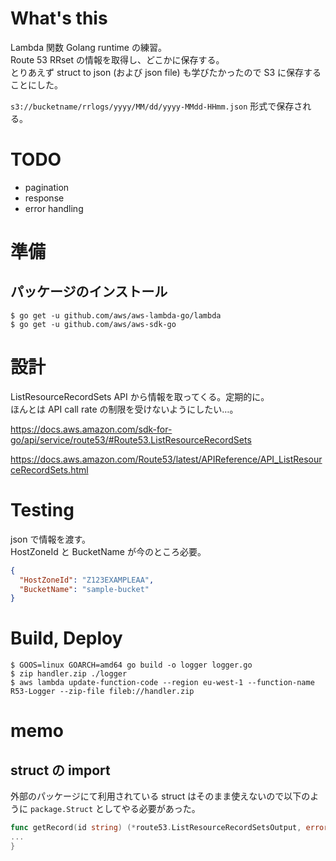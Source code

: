 # What's this
Lambda 関数 Golang runtime の練習。  
Route 53 RRset の情報を取得し、どこかに保存する。  
とりあえず struct to json (および json file) も学びたかったので S3 に保存することにした。

`s3://bucketname/rrlogs/yyyy/MM/dd/yyyy-MMdd-HHmm.json` 形式で保存される。

# TODO
- pagination
- response
- error handling

# 準備
## パッケージのインストール
```
$ go get -u github.com/aws/aws-lambda-go/lambda
$ go get -u github.com/aws/aws-sdk-go
```

# 設計
ListResourceRecordSets API から情報を取ってくる。定期的に。  
ほんとは API call rate の制限を受けないようにしたい…。  

https://docs.aws.amazon.com/sdk-for-go/api/service/route53/#Route53.ListResourceRecordSets

https://docs.aws.amazon.com/Route53/latest/APIReference/API_ListResourceRecordSets.html

# Testing
json で情報を渡す。  
HostZoneId と BucketName が今のところ必要。

```json
{
  "HostZoneId": "Z123EXAMPLEAA",
  "BucketName": "sample-bucket"
}
```

# Build, Deploy
```
$ GOOS=linux GOARCH=amd64 go build -o logger logger.go
$ zip handler.zip ./logger
$ aws lambda update-function-code --region eu-west-1 --function-name R53-Logger --zip-file fileb://handler.zip
```

# memo
## struct の import
外部のパッケージにて利用されている struct はそのまま使えないので以下のように `package.Struct` としてやる必要があった。

```go
func getRecord(id string) (*route53.ListResourceRecordSetsOutput, error) {
...
}
```
